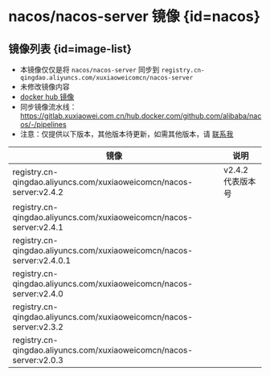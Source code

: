# nacos/nacos-server 镜像 {id=nacos}

## 镜像列表 {id=image-list}

- 本镜像仅仅是将 `nacos/nacos-server` 同步到 `registry.cn-qingdao.aliyuncs.com/xuxiaoweicomcn/nacos-server`
- 未修改镜像内容
- [docker hub 镜像](https://hub.docker.com/r/nacos/nacos-server)
- 同步镜像流水线：https://gitlab.xuxiaowei.com.cn/hub.docker.com/github.com/alibaba/nacos/-/pipelines
- 注意：仅提供以下版本，其他版本待更新，如需其他版本，请 [联系我](../../../guide/website.md)

| 镜像                                                                    | 说明           |
|-----------------------------------------------------------------------|--------------|
| registry.cn-qingdao.aliyuncs.com/xuxiaoweicomcn/nacos-server:v2.4.2   | v2.4.2 代表版本号 |
| registry.cn-qingdao.aliyuncs.com/xuxiaoweicomcn/nacos-server:v2.4.1   |              |
| registry.cn-qingdao.aliyuncs.com/xuxiaoweicomcn/nacos-server:v2.4.0.1 |              |
| registry.cn-qingdao.aliyuncs.com/xuxiaoweicomcn/nacos-server:v2.4.0   |              |
| registry.cn-qingdao.aliyuncs.com/xuxiaoweicomcn/nacos-server:v2.3.2   |              |
| registry.cn-qingdao.aliyuncs.com/xuxiaoweicomcn/nacos-server:v2.0.3   |              |

<style>

._image_registry_cn-qingdao_aliyuncs_com_xuxiaoweicomcn_nacos-server table tr th:nth-child(1), 
._image_registry_cn-qingdao_aliyuncs_com_xuxiaoweicomcn_nacos-server table tr td:nth-child(1) {
    min-width: 510px;
}

._image_registry_cn-qingdao_aliyuncs_com_xuxiaoweicomcn_nacos-server table tr th:nth-child(2), 
._image_registry_cn-qingdao_aliyuncs_com_xuxiaoweicomcn_nacos-server table tr td:nth-child(2) {
    min-width: 135px;
}

</style>